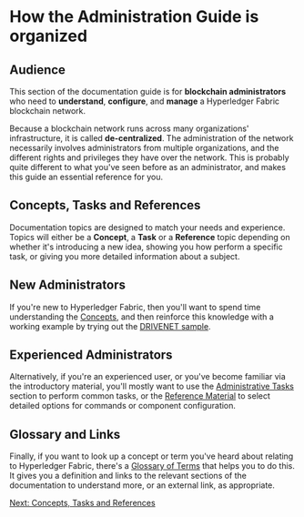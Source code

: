 # How the Administration Guide is organized

## Audience

This section of the documentation guide is for **blockchain administrators** who need to **understand**, **configure**, and **manage** a Hyperledger Fabric blockchain network.

Because a blockchain network runs across many organizations' infrastructure, it is called **de-centralized**. The administration of the network necessarily involves administrators from multiple organizations, and the different rights and privileges they have over the network. This is probably quite different to what you've seen before as an administrator, and makes this guide an essential reference for you.

## Concepts, Tasks and References

Documentation topics are designed to match your needs and experience. Topics will either be a **Concept**, a **Task** or a **Reference** topic depending on whether it's introducing a new idea, showing you how perform a specific task, or giving you more detailed information about a subject.

## New Administrators

If you're new to Hyperledger Fabric, then you'll want to spend time understanding the [Concepts](./_), and then reinforce this knowledge with a working example by trying out the [DRIVENET sample](./).

## Experienced Administrators

Alternatively, if you're an experienced user, or you've become familiar via the introductory material, you'll mostly want to use the [Administrative Tasks](./) section to perform common tasks, or the [Reference Material](./) to select detailed options for commands or component configuration.

## Glossary and Links

Finally, if you want to look up a concept or term you've heard about relating to Hyperledger Fabric, there's a [Glossary of Terms](./) that helps you to do this. It gives you a definition and links to the relevant sections of the documentation to understand more, or an external link, as appropriate.

[Next: Concepts, Tasks and References](./ConceptsTasksReferences.md)
